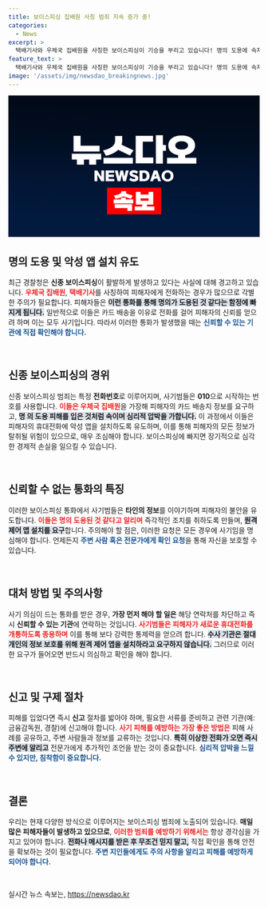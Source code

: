 ```yaml
---
title: 보이스피싱 집배원 사칭 범죄 지속 증가 중!
categories:
  - News
excerpt: >
  택배기사와 우체국 집배원을 사칭한 보이스피싱이 기승을 부리고 있습니다! 명의 도용에 속지 말고, 기관 공식 번호로 확인하세요. 소중한 당신의 정보를 지키는 방법, 지금 바로 확인해보세요!
feature_text: >
  택배기사와 우체국 집배원을 사칭한 보이스피싱이 기승을 부리고 있습니다! 명의 도용에 속지 말고, 기관 공식 번호로 확인하세요. 소중한 당신의 정보를 지키는 방법, 지금 바로 확인해보세요!
image: '/assets/img/newsdao_breakingnews.jpg'
---
```


<p><img src="/assets/img/newsdao_breakingnews.jpg" alt="cryptoinkorea 속보" /></p>

<h2 data-ke-size="size26">명의 도용 및 악성 앱 설치 유도</h2>

<p data-ke-size="size16">최근 경찰청은 <b>신종 보이스피싱</b>이 활발하게 발생하고 있다는 사실에 대해 경고하고 있습니다. <b><span style="color: #ee2323;">우체국 집배원</span></b>, <b><span style="color: #ee2323;">택배기사</span></b>를 사칭하여 피해자에게 전화하는 경우가 많으므로 각별한 주의가 필요합니다. 피해자들은 <b><span style="background-color: #21538527;">이런 통화를 통해 명의가 도용된 것 같다는 함정에 빠지게 됩니다.</span></b> 일반적으로 이들은 카드 배송을 이유로 전화를 걸어 피해자의 신뢰를 얻으려 하며 이는 모두 사기입니다. 따라서 이러한 통화가 발생했을 때는 <b><span style="color: #1a5490;">신뢰할 수 있는 기관에 직접 확인해야 합니다.</span></b></p>

<p data-ke-size="size16">&nbsp;</p>

<h2 data-ke-size="size26">신종 보이스피싱의 경위</h2>

<p data-ke-size="size16">신종 보이스피싱 범죄는 특정 <b>전화번호</b>로 이루어지며, 사기범들은 <b>010</b>으로 시작하는 번호를 사용합니다. <b><span style="color: #ee2323;">이들은 우체국 집배원</span></b>을 가장해 피해자의 카드 배송지 정보를 요구하고, <b><span style="background-color: #21538527;">명 의 도용 피해를 입은 것처럼 속이며 심리적 압박을 가합니다.</span></b> 이 과정에서 이들은 피해자의 휴대전화에 악성 앱을 설치하도록 유도하며, 이를 통해 피해자의 모든 정보가 탈취될 위험이 있으므로, 매우 조심해야 합니다. 보이스피싱에 빠지면 장기적으로 심각한 경제적 손실을 일으킬 수 있습니다.</p>

<p data-ke-size="size16">&nbsp;</p>

<h2 data-ke-size="size26">신뢰할 수 없는 통화의 특징</h2>

<p data-ke-size="size16">이러한 보이스피싱 통화에서 사기범들은 <b>타인의 정보</b>를 이야기하며 피해자의 불안을 유도합니다. <b><span style="color: #ee2323;">이들은 명의 도용된 것 같다고 알리며</span></b> 즉각적인 조치를 취하도록 만들며, <b><span style="background-color: #21538527;">원격제어 앱 설치를 요구</span></b>합니다. 주의해야 할 점은, 이러한 요청은 모든 경우에 사기임을 명심해야 합니다. 언제든지 <b><span style="color: #1a5490;">주변 사람 혹은 전문가에게 확인 요청</span></b>을 통해 자신을 보호할 수 있습니다.</p>

<p data-ke-size="size16">&nbsp;</p>

<h2 data-ke-size="size26">대처 방법 및 주의사항</h2>

<p data-ke-size="size16">사기 의심이 드는 통화를 받은 경우, <b>가장 먼저 해야 할 일은</b> 해당 연락처를 차단하고 즉시 <b>신뢰할 수 있는 기관</b>에 연락하는 것입니다. <b><span style="color: #ee2323;">사기범들은 피해자가 새로운 휴대전화를 개통하도록 종용하며</span></b> 이를 통해 보다 강력한 통제력을 얻으려 합니다. <b><span style="background-color: #21538527;">수사 기관은 절대 개인의 정보 보호를 위해 원격 제어 앱을 설치하라고 요구하지 않습니다.</span></b> 그러므로 이러한 요구가 들어오면 반드시 의심하고 확인을 해야 합니다.</p>

<p data-ke-size="size16">&nbsp;</p>

<h2 data-ke-size="size26">신고 및 구제 절차</h2>

<p data-ke-size="size16">피해를 입었다면 즉시 <b>신고</b> 절차를 밟아야 하며, 필요한 서류를 준비하고 관련 기관(예: 금융감독원, 경찰)에 신고해야 합니다. <b><span style="color: #ee2323;">사기 피해를 예방하는 가장 좋은 방법은</span></b> 피해 사례를 공유하고, 주변 사람들과 정보를 교류하는 것입니다. <b><span style="background-color: #21538527;">특히 이상한 전화가 오면 즉시 주변에 알리고</span></b> 전문가에게 추가적인 조언을 받는 것이 중요합니다. <b><span style="color: #1a5490;">심리적 압박을 느낄 수 있지만, 침착함이 중요합니다.</span></b></p>

<p data-ke-size="size16">&nbsp;</p>

<h2 data-ke-size="size26">결론</h2>

<p data-ke-size="size16">우리는 현재 다양한 방식으로 이루어지는 보이스피싱 범죄에 노출되어 있습니다. <b>매일 많은 피해자들이 발생하고 있으므로</b>, <b><span style="color: #ee2323;">이러한 범죄를 예방하기 위해서는</span></b> 항상 경각심을 가지고 있어야 합니다. <b><span style="background-color: #21538527;">전화나 메시지를 받은 후 무조건 믿지 말고,</span></b> 직접 확인을 통해 안전을 확보하는 것이 필요합니다. <b><span style="color: #1a5490;">주변 지인들에게도 주의 사항을 알리고 피해를 예방하게 되어야 합니다.</span></b></p>

<p data-ke-size="size16">&nbsp;</p>
실시간 뉴스 속보는, <a href="https://newsdao.kr" rel="dofollow">https://newsdao.kr</a>


